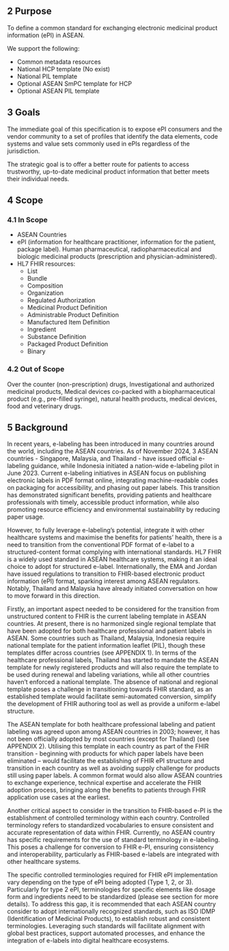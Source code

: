 ## 2 Purpose
To define a common standard for exchanging electronic medicinal product information (ePI) in ASEAN.

We support the following:
- Common metadata resources
- National HCP template (No exist)
- National PIL template
- Optional ASEAN SmPC template for HCP
- Optional ASEAN PIL template


## 3 Goals
The immediate goal of this specification is to expose ePI consumers and the vendor community to a set of profiles that identify the data elements, code systems and value sets commonly used in ePIs regardless of the jurisdiction.

The strategic goal is to offer a better route for patients to access trustworthy, up-to-date medicinal product information that better meets their individual needs.

## 4 Scope

### 4.1 In Scope
- ASEAN Countries
- ePI (information for healthcare practitioner, information for the patient, package label). Human pharmaceutical, radiopharmaceutical and biologic medicinal products (prescription and physician-administered).
- HL7 FHIR resources:
  - List
  - Bundle
  - Composition
  - Organization
  - Regulated Authorization
  - Medicinal Product Definition
  - Administrable Product Definition
  - Manufactured Item Definition
  - Ingredient
  - Substance Definition
  - Packaged Product Definition
  - Binary

### 4.2 Out of Scope
Over the counter (non-prescription) drugs, Investigational and authorized medicinal products, Medical devices co-packed with a biopharmaceutical product (e.g., pre-filled syringe), natural health products, medical devices, food and veterinary drugs.

## 5 Background

In recent years, e-labeling has been introduced in many countries around the world, including the ASEAN countries. As of November 2024, 3 ASEAN countries - Singapore, Malaysia, and Thailand - have issued official e-labeling guidance, while Indonesia initiated a nation-wide e-labeling pilot in June 2023. Current e-labeling initiatives in ASEAN focus on publishing electronic labels in PDF format online, integrating machine-readable codes on packaging for accessibility, and phasing out paper labels. This transition has demonstrated significant benefits, providing patients and healthcare professionals with timely, accessible product information, while also promoting resource efficiency and environmental sustainability by reducing paper usage.

However, to fully leverage e-labeling’s potential, integrate it with other healthcare systems and maximise the benefits for patients’ health, there is a need to transition from the conventional PDF format of e-label to a structured-content format complying with international standards. HL7 FHIR is a widely used standard in ASEAN healthcare systems, making it an ideal choice to adopt for structured e-label. Internationally, the EMA and Jordan have issued regulations to transition to FHIR-based electronic product information (ePI) format, sparking interest among ASEAN regulators. Notably, Thailand and Malaysia have already initiated conversation on how to move forward in this direction.

Firstly, an important aspect needed to be considered for the transition from unstructured content to FHIR is the current labeling template in ASEAN countries. At present, there is no harmonized single regional template that have been adopted for both healthcare professional and patient labels in ASEAN. Some countries such as Thailand, Malaysia, Indonesia require national template for the patient information leaflet (PIL), though these templates differ across countries (see APPENDIX 1). In terms of the healthcare professional labels, Thailand has started to mandate the ASEAN template for newly registered products and will also require the template to be used during renewal and labeling variations, while all other countries haven’t enforced a national template. The absence of national and regional template poses a challenge in transitioning towards FHIR standard, as an established template would facilitate semi-automated conversion, simplify the development of FHIR authoring tool as well as provide a uniform e-label structure.

The ASEAN template for both healthcare professional labeling and patient labeling was agreed upon among ASEAN countries in 2003; however, it has not been officially adopted by most countries (except for Thailand) (see APPENDIX 2). Utilising this template in each country as part of the FHIR transition - beginning with products for which paper labels have been eliminated – would facilitate the establishing of FHIR ePI structure and transition in each country as well as avoiding supply challenge for products still using paper labels. A common format would also allow ASEAN countries to exchange experience, technical expertise and accelerate the FHIR adoption process, bringing along the benefits to patients through FHIR application use cases at the earliest.

Another critical aspect to consider in the transition to FHIR-based e-PI is the establishment of controlled terminology within each country. Controlled terminology refers to standardized vocabularies to ensure consistent and accurate representation of data within FHIR. Currently, no ASEAN country has specific requirements for the use of standard terminology in e-labeling. This poses a challenge for conversion to FHIR e-PI, ensuring consistency and interoperability, particularly as FHIR-based e-labels are integrated with other healthcare systems.

The specific controlled terminologies required for FHIR ePI implementation vary depending on the type of ePI being adopted (Type 1, 2, or 3). Particularly for type 2 ePI, terminologies for specific elements like dosage form and ingredients need to be standardized (please see section for more details). To address this gap, it is recommended that each ASEAN country consider to adopt internationally recognized standards, such as ISO IDMP (Identification of Medicinal Products), to establish robust and consistent terminologies. Leveraging such standards will facilitate alignment with global best practices, support automated processes, and enhance the integration of e-labels into digital healthcare ecosystems.

